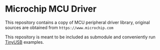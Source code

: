 # Microchip MCU Driver

This repository contains a copy of MCU peripheral driver library, original sources are obtained from `https://www.microchip.com`

This repository is meant to be included as submodule and conveniently run [TinyUSB](https://github.com/hathach/tinyusb) examples.

